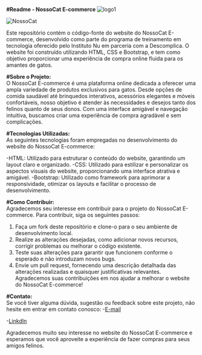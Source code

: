 **#Readme - NossoCat E-commerce**       ![logo1](https://github.com/Luchecy/Questao2IP/assets/121204669/b8d14215-8902-4d34-97be-46692d187076)

![NossoCat](https://github.com/Luchecy/NossoCat-Descomplica/assets/121204669/b8ffe7a4-f65b-4b7f-a85e-6354f5b485dc)

   Este repositório contém o código-fonte do website do NossoCat E-commerce, desenvolvido como parte do programa de treinamento em tecnologia oferecido pelo Instituto Nu em parceria com a Descomplica. O website foi construído utilizando HTML, CSS e Bootstrap, e tem como objetivo proporcionar uma experiência de compra online fluida para os amantes de gatos.

**#Sobre o Projeto:**  
   O NossoCat E-commerce é uma plataforma online dedicada a oferecer uma ampla variedade de produtos exclusivos para gatos. Desde opções de comida saudável até brinquedos interativos, acessórios elegantes e móveis confortáveis, nosso objetivo é atender às necessidades e desejos tanto dos felinos quanto de seus donos. Com uma interface amigável e navegação intuitiva, buscamos criar uma experiência de compra agradável e sem complicações.

**#Tecnologias Utilizadas:**  
   As seguintes tecnologias foram empregadas no desenvolvimento do website do NossoCat E-commerce:

-HTML: Utilizado para estruturar o conteúdo do website, garantindo um layout claro e organizado.
-CSS: Utilizado para estilizar e personalizar os aspectos visuais do website, proporcionando uma interface atrativa e amigável.
-Bootstrap: Utilizado como framework para aprimorar a responsividade, otimizar os layouts e facilitar o processo de desenvolvimento.

**#Como Contribuir:**  
   Agradecemos seu interesse em contribuir para o projeto do NossoCat E-commerce. Para contribuir, siga os seguintes passos:

1. Faça um fork deste repositório e clone-o para o seu ambiente de desenvolvimento local.
2. Realize as alterações desejadas, como adicionar novos recursos, corrigir problemas ou melhorar o código existente.
3. Teste suas alterações para garantir que funcionem conforme o esperado e não introduzam novos bugs.
4. Envie um pull request, fornecendo uma descrição detalhada das alterações realizadas e quaisquer justificativas relevantes.
   Agradecemos suas contribuições em nos ajudar a melhorar o website do NossoCat E-commerce!

**#Contato:**  
   Se você tiver alguma dúvida, sugestão ou feedback sobre este projeto, não hesite em entrar em contato conosco:
-[E-mail](luchecyribeiro@outlook.com)

-[LinkdIn](https://www.linkedin.com/in/luchecyribeiro/)

   Agradecemos muito seu interesse no website do NossoCat E-commerce e esperamos que você aproveite a experiência de fazer compras para seus amigos felinos.
